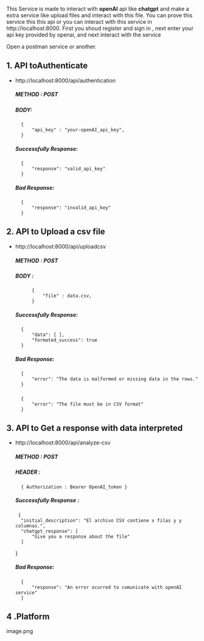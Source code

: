 This Service is made to interact with **openAI** api like **chatgpt** and make a extra service like upload files and interact with this file.
You can prove this service this this api or you can interact with this service in http://localhost:8000. 
First you shoud register and  sign in , next enter your api key provided by openai, and next interact with the service


Open a postman service or another.

## 1. API toAuthenticate
- http://localhost:8000/api/authentication
    ##### METHOD : POST
    ##### BODY: 
        {
            "api_key" : "your-openAI_api_key",
        }

    ##### Successfully Response: 
        {
            "response": "valid_api_key"
        }

    ##### Bad Response: 
        {
            "response": "invalid_api_key"
        }


## 2. API to Upload a csv file 
- http://localhost:8000/api/uploadcsv
    ##### METHOD : POST
    ##### BODY : 
            {
                "file" : data.csv,
            }

    ##### Successfully Response: 
        {
            "data": [ ],
            "formated_success": true
        }

    ##### Bad Response: 
        {
            "error": "The data is malformed or missing data in the rows."
        }
    ##### 
        {
            "error": "The file must be in CSV format"
        }


## 3. API to Get a response with data interpreted
- http://localhost:8000/api/analyze-csv
    ##### METHOD : POST
    ##### HEADER : 
        { Authorization : Bearer OpenAI_token }

    ##### Successfully Response : 
       {
        "initial_description": "El archivo CSV contiene x filas y y columnas.",
        "chatgpt_response": [
            "Give you a response about the file"
        ]
    }

    ##### Bad Response: 
        {
            "response": "An error ocurred to comunicate with openAI service"
        }

## 4 .Platform
image.png